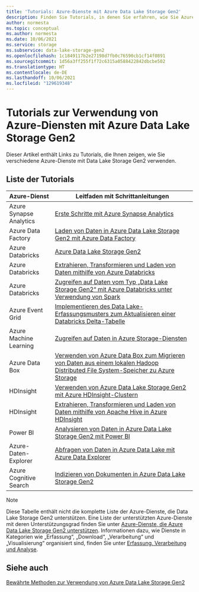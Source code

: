 ```yaml
---
title: 'Tutorials: Azure-Dienste mit Azure Data Lake Storage Gen2'
description: Finden Sie Tutorials, in denen Sie erfahren, wie Sie Azure-Dienste mit Azure Data Lake Storage Gen2 verwenden.
author: normesta
ms.topic: conceptual
ms.author: normesta
ms.date: 10/06/2021
ms.service: storage
ms.subservice: data-lake-storage-gen2
ms.openlocfilehash: 1c1849117b2e27198d7fb0c76590cb1cf14f0891
ms.sourcegitcommit: 1d56a3ff255f1f72c6315a0588422842dbcbe502
ms.translationtype: HT
ms.contentlocale: de-DE
ms.lasthandoff: 10/06/2021
ms.locfileid: "129619348"
---
```

# <a name="tutorials-that-use-azure-services-with-azure-data-lake-storage-gen2"></a>Tutorials zur Verwendung von Azure-Diensten mit Azure Data Lake Storage Gen2

Dieser Artikel enthält Links zu Tutorials, die Ihnen zeigen, wie Sie verschiedene Azure-Dienste mit Data Lake Storage Gen2 verwenden.

## <a name="list-of-tutorials"></a>Liste der Tutorials

| Azure-Dienst | Leitfaden mit Schrittanleitungen |
|---------------|-------------------|
| Azure Synapse Analytics | [Erste Schritte mit Azure Synapse Analytics](../../synapse-analytics/get-started.md) |
| Azure Data Factory | [Laden von Daten in Azure Data Lake Storage Gen2 mit Azure Data Factory](../../data-factory/load-azure-data-lake-storage-gen2.md) |
| Azure Databricks | [Azure Data Lake Storage Gen2](https://docs.azuredatabricks.net/data/data-sources/azure/azure-datalake-gen2.html) |
| Azure Databricks | [Extrahieren, Transformieren und Laden von Daten mithilfe von Azure Databricks](/azure/databricks/scenarios/databricks-extract-load-sql-data-warehouse) |
| Azure Databricks | [Zugreifen auf Daten vom Typ „Data Lake Storage Gen2“ mit Azure Databricks unter Verwendung von Spark](data-lake-storage-use-databricks-spark.md)|
| Azure Event Grid | [Implementieren des Data Lake-Erfassungsmusters zum Aktualisieren einer Databricks Delta-Tabelle](data-lake-storage-events.md) |
| Azure Machine Learning | [Zugreifen auf Daten in Azure Storage-Diensten](../../machine-learning/how-to-access-data.md) |
| Azure Data Box | [Verwenden von Azure Data Box zum Migrieren von Daten aus einem lokalen Hadoop Distributed File System-Speicher zu Azure Storage](data-lake-storage-migrate-on-premises-hdfs-cluster.md) |
| HDInsight | [Verwenden von Azure Data Lake Storage Gen2 mit Azure HDInsight-Clustern](../../hdinsight/hdinsight-hadoop-use-data-lake-storage-gen2.md) |
| HDInsight | [Extrahieren, Transformieren und Laden von Daten mithilfe von Apache Hive in Azure HDInsight](data-lake-storage-tutorial-extract-transform-load-hive.md) |
| Power BI | [Analysieren von Daten in Azure Data Lake Storage Gen2 mit Power BI](/power-query/connectors/datalakestorage) |
| Azure-Daten-Explorer | [Abfragen von Daten in Azure Data Lake mit Azure Data Explorer](/azure/data-explorer/data-lake-query-data) |
| Azure Cognitive Search | [Indizieren von Dokumenten in Azure Data Lake Storage Gen2](../../search/search-howto-index-azure-data-lake-storage.md) |

> [!NOTE]
> Diese Tabelle enthält nicht die komplette Liste der Azure-Dienste, die Data Lake Storage Gen2 unterstützen. Eine Liste der unterstützten Azure-Dienste mit deren Unterstützungsgrad finden Sie unter [Azure-Dienste, die Azure Data Lake Storage Gen2 unterstützen](data-lake-storage-supported-azure-services.md). Informationen dazu, wie Dienste in Kategorien wie „Erfassung“, „Download“, „Verarbeitung“ und „Visualisierung“ organisiert sind, finden Sie unter [Erfassung, Verarbeitung und Analyse](data-lake-storage-data-scenarios.md#ingest-process-and-analyze).

## <a name="see-also"></a>Siehe auch

[Bewährte Methoden zur Verwendung von Azure Data Lake Storage Gen2](data-lake-storage-best-practices.md)
